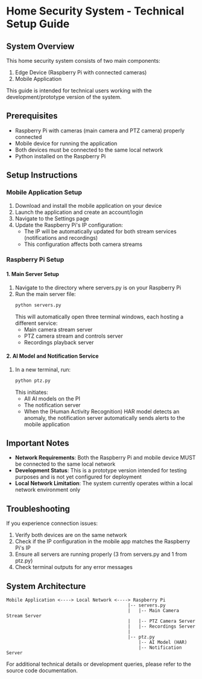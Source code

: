 # Home Security System - Technical Setup Guide

## System Overview

This home security system consists of two main components:
1. Edge Device (Raspberry Pi with connected cameras)
2. Mobile Application

This guide is intended for technical users working with the development/prototype version of the system.

## Prerequisites

- Raspberry Pi with cameras (main camera and PTZ camera) properly connected
- Mobile device for running the application
- Both devices must be connected to the same local network
- Python installed on the Raspberry Pi

## Setup Instructions

### Mobile Application Setup

1. Download and install the mobile application on your device
2. Launch the application and create an account/login
3. Navigate to the Settings page
4. Update the Raspberry Pi's IP configuration:
   - The IP will be automatically updated for both stream services (notifications and recordings)
   - This configuration affects both camera streams

### Raspberry Pi Setup

#### 1. Main Server Setup
1. Navigate to the directory where servers.py is on your Raspberry Pi
2. Run the main server file:
   ```bash
   python servers.py
   ```
   This will automatically open three terminal windows, each hosting a different service:
   - Main camera stream server
   - PTZ camera stream and controls server
   - Recordings playback server

#### 2. AI Model and Notification Service
1. In a new terminal, run:
   ```bash
   python ptz.py
   ```
   This initiates:
   - All AI models on the PI
   - The notification server
   - When the (Human Activity Recognition) HAR model detects an anomaly, the notification server automatically sends alerts to the mobile application

## Important Notes

- **Network Requirements**: Both the Raspberry Pi and mobile device MUST be connected to the same local network
- **Development Status**: This is a prototype version intended for testing purposes and is not yet configured for deployment
- **Local Network Limitation**: The system currently operates within a local network environment only

## Troubleshooting

If you experience connection issues:
1. Verify both devices are on the same network
2. Check if the IP configuration in the mobile app matches the Raspberry Pi's IP
3. Ensure all servers are running properly (3 from servers.py and 1 from ptz.py)
4. Check terminal outputs for any error messages

## System Architecture

```
Mobile Application <----> Local Network <----> Raspberry Pi
                                             |-- servers.py
                                             |   |-- Main Camera Stream Server
                                             |   |-- PTZ Camera Server
                                             |   |-- Recordings Server
                                             |
                                             |-- ptz.py
                                                 |-- AI Model (HAR)
                                                 |-- Notification Server
```

For additional technical details or development queries, please refer to the source code documentation. 